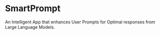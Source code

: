 # SmartPrompt
An Intelligent App that enhances User Prompts for Optimal responses from Large Language Models.
